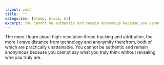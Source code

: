 ```yaml
---
layout: post
title:  ""
categories: [bleep, bloop, bs]
excerpt: You cannot be authentic and remain anonymous because you cannot say what you truly think without revealing who you truly are.
---
```


The more I learn about high-resolution threat tracking and attribution, the more I crave distance from technology and anonymity therefrom, both of which are practically unattainable. You cannot be authentic and remain anonymous because you cannot say what you truly think without revealing who you truly are.